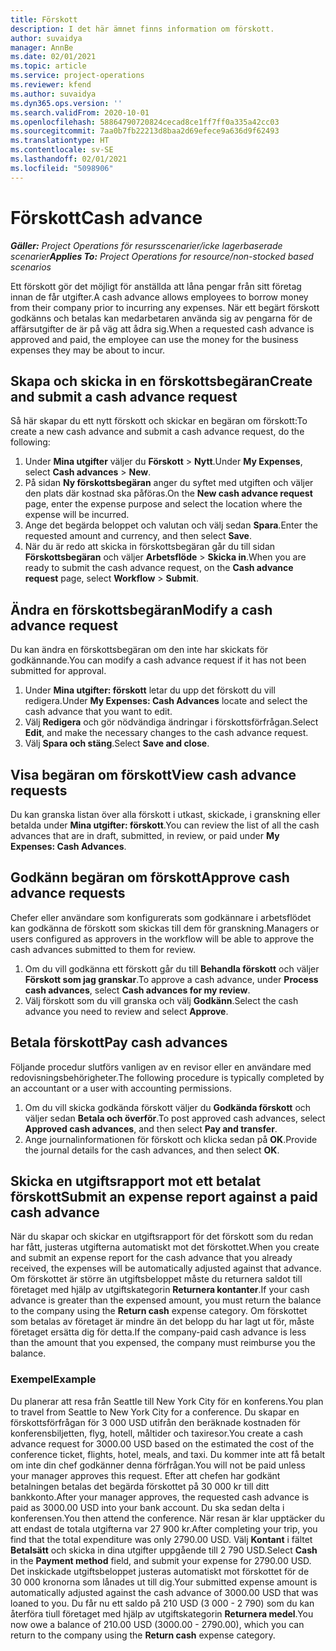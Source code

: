 ```yaml
---
title: Förskott
description: I det här ämnet finns information om förskott.
author: suvaidya
manager: AnnBe
ms.date: 02/01/2021
ms.topic: article
ms.service: project-operations
ms.reviewer: kfend
ms.author: suvaidya
ms.dyn365.ops.version: ''
ms.search.validFrom: 2020-10-01
ms.openlocfilehash: 58864790720824cecad8ce1ff7ff0a335a42cc03
ms.sourcegitcommit: 7aa0b7fb22213d8baa2d69efece9a636d9f62493
ms.translationtype: HT
ms.contentlocale: sv-SE
ms.lasthandoff: 02/01/2021
ms.locfileid: "5098906"
---
```

# <a name="cash-advance"></a><span data-ttu-id="df2f9-103">Förskott</span><span class="sxs-lookup"><span data-stu-id="df2f9-103">Cash advance</span></span>

<span data-ttu-id="df2f9-104">_**Gäller:** Project Operations för resursscenarier/icke lagerbaserade scenarier_</span><span class="sxs-lookup"><span data-stu-id="df2f9-104">_**Applies To:** Project Operations for resource/non-stocked based scenarios_</span></span>

<span data-ttu-id="df2f9-105">Ett förskott gör det möjligt för anställda att låna pengar från sitt företag innan de får utgifter.</span><span class="sxs-lookup"><span data-stu-id="df2f9-105">A cash advance allows employees to borrow money from their company prior to incurring any expenses.</span></span> <span data-ttu-id="df2f9-106">När ett begärt förskott godkänns och betalas kan medarbetaren använda sig av pengarna för de affärsutgifter de är på väg att ådra sig.</span><span class="sxs-lookup"><span data-stu-id="df2f9-106">When a requested cash advance is approved and paid, the employee can use the money for the business expenses they may be about to incur.</span></span> 

## <a name="create-and-submit-a-cash-advance-request"></a><span data-ttu-id="df2f9-107">Skapa och skicka in en förskottsbegäran</span><span class="sxs-lookup"><span data-stu-id="df2f9-107">Create and submit a cash advance request</span></span>
<span data-ttu-id="df2f9-108">Så här skapar du ett nytt förskott och skickar en begäran om förskott:</span><span class="sxs-lookup"><span data-stu-id="df2f9-108">To create a new cash advance and submit a cash advance request, do the following:</span></span> 

1. <span data-ttu-id="df2f9-109">Under **Mina utgifter** väljer du **Förskott** > **Nytt**.</span><span class="sxs-lookup"><span data-stu-id="df2f9-109">Under **My Expenses**, select **Cash advances** > **New**.</span></span> 
2. <span data-ttu-id="df2f9-110">På sidan **Ny förskottsbegäran** anger du syftet med utgiften och väljer den plats där kostnad ska påföras.</span><span class="sxs-lookup"><span data-stu-id="df2f9-110">On the **New cash advance request** page, enter the expense purpose and select the location where the expense will be incurred.</span></span>
3. <span data-ttu-id="df2f9-111">Ange det begärda beloppet och valutan och välj sedan **Spara**.</span><span class="sxs-lookup"><span data-stu-id="df2f9-111">Enter the requested amount and currency, and then select **Save**.</span></span> 
4. <span data-ttu-id="df2f9-112">När du är redo att skicka in förskottsbegäran går du till sidan **Förskottsbegäran** och väljer **Arbetsflöde** > **Skicka in**.</span><span class="sxs-lookup"><span data-stu-id="df2f9-112">When you are ready to submit the cash advance request, on the **Cash advance request** page, select **Workflow** > **Submit**.</span></span>

## <a name="modify-a-cash-advance-request"></a><span data-ttu-id="df2f9-113">Ändra en förskottsbegäran</span><span class="sxs-lookup"><span data-stu-id="df2f9-113">Modify a cash advance request</span></span>

<span data-ttu-id="df2f9-114">Du kan ändra en förskottsbegäran om den inte har skickats för godkännande.</span><span class="sxs-lookup"><span data-stu-id="df2f9-114">You can modify a cash advance request if it has not been submitted for approval.</span></span>

1. <span data-ttu-id="df2f9-115">Under **Mina utgifter: förskott** letar du upp det förskott du vill redigera.</span><span class="sxs-lookup"><span data-stu-id="df2f9-115">Under **My Expenses: Cash Advances** locate and select the cash advance that you want to edit.</span></span>
2. <span data-ttu-id="df2f9-116">Välj **Redigera** och gör nödvändiga ändringar i förskottsförfrågan.</span><span class="sxs-lookup"><span data-stu-id="df2f9-116">Select **Edit**, and make the necessary changes to the cash advance request.</span></span> 
3. <span data-ttu-id="df2f9-117">Välj **Spara och stäng**.</span><span class="sxs-lookup"><span data-stu-id="df2f9-117">Select **Save and close**.</span></span>


## <a name="view-cash-advance-requests"></a><span data-ttu-id="df2f9-118">Visa begäran om förskott</span><span class="sxs-lookup"><span data-stu-id="df2f9-118">View cash advance requests</span></span>
<span data-ttu-id="df2f9-119">Du kan granska listan över alla förskott i utkast, skickade, i granskning eller betalda under **Mina utgifter: förskott**.</span><span class="sxs-lookup"><span data-stu-id="df2f9-119">You can review the list of all the cash advances that are in draft, submitted, in review, or paid under **My Expenses: Cash Advances**.</span></span> 

## <a name="approve-cash-advance-requests"></a><span data-ttu-id="df2f9-120">Godkänn begäran om förskott</span><span class="sxs-lookup"><span data-stu-id="df2f9-120">Approve cash advance requests</span></span>

<span data-ttu-id="df2f9-121">Chefer eller användare som konfigurerats som godkännare i arbetsflödet kan godkänna de förskott som skickas till dem för granskning.</span><span class="sxs-lookup"><span data-stu-id="df2f9-121">Managers or users configured as approvers in the workflow will be able to approve the cash advances submitted to them for review.</span></span> 

1. <span data-ttu-id="df2f9-122">Om du vill godkänna ett förskott går du till **Behandla förskott** och väljer **Förskott som jag granskar**.</span><span class="sxs-lookup"><span data-stu-id="df2f9-122">To approve a cash advance, under **Process cash advances**, select **Cash advances for my review**.</span></span>
2. <span data-ttu-id="df2f9-123">Välj förskott som du vill granska och välj **Godkänn**.</span><span class="sxs-lookup"><span data-stu-id="df2f9-123">Select the cash advance you need to review and select **Approve**.</span></span>  

## <a name="pay-cash-advances"></a><span data-ttu-id="df2f9-124">Betala förskott</span><span class="sxs-lookup"><span data-stu-id="df2f9-124">Pay cash advances</span></span> 
<span data-ttu-id="df2f9-125">Följande procedur slutförs vanligen av en revisor eller en användare med redovisningsbehörigheter.</span><span class="sxs-lookup"><span data-stu-id="df2f9-125">The following procedure is typically completed by an accountant or a user with accounting permissions.</span></span>

1. <span data-ttu-id="df2f9-126">Om du vill skicka godkända förskott väljer du **Godkända förskott** och väljer sedan **Betala och överför**.</span><span class="sxs-lookup"><span data-stu-id="df2f9-126">To post approved cash advances, select **Approved cash advances**, and then select **Pay and transfer**.</span></span>  
2. <span data-ttu-id="df2f9-127">Ange journalinformationen för förskott och klicka sedan på **OK**.</span><span class="sxs-lookup"><span data-stu-id="df2f9-127">Provide the journal details for the cash advances, and then select **OK**.</span></span> 

## <a name="submit-an-expense-report-against-a-paid-cash-advance"></a><span data-ttu-id="df2f9-128">Skicka en utgiftsrapport mot ett betalat förskott</span><span class="sxs-lookup"><span data-stu-id="df2f9-128">Submit an expense report against a paid cash advance</span></span> 

<span data-ttu-id="df2f9-129">När du skapar och skickar en utgiftsrapport för det förskott som du redan har fått, justeras utgifterna automatiskt mot det förskottet.</span><span class="sxs-lookup"><span data-stu-id="df2f9-129">When you create and submit an expense report for the cash advance that you already received, the expenses will be automatically adjusted against that advance.</span></span> <span data-ttu-id="df2f9-130">Om förskottet är större än utgiftsbeloppet måste du returnera saldot till företaget med hjälp av utgiftskategorin **Returnera kontanter**.</span><span class="sxs-lookup"><span data-stu-id="df2f9-130">If your cash advance is greater than the expensed amount, you must return the balance to the company using the **Return cash** expense category.</span></span> <span data-ttu-id="df2f9-131">Om förskottet som betalas av företaget är mindre än det belopp du har lagt ut för, måste företaget ersätta dig för detta.</span><span class="sxs-lookup"><span data-stu-id="df2f9-131">If the company-paid cash advance is less than the amount that you expensed, the company must reimburse you the balance.</span></span> 

### <a name="example"></a><span data-ttu-id="df2f9-132">Exempel</span><span class="sxs-lookup"><span data-stu-id="df2f9-132">Example</span></span>
<span data-ttu-id="df2f9-133">Du planerar att resa från Seattle till New York City för en konferens.</span><span class="sxs-lookup"><span data-stu-id="df2f9-133">You plan to travel from Seattle to New York City for a conference.</span></span> <span data-ttu-id="df2f9-134">Du skapar en förskottsförfrågan för 3 000 USD utifrån den beräknade kostnaden för konferensbiljetten, flyg, hotell, måltider och taxiresor.</span><span class="sxs-lookup"><span data-stu-id="df2f9-134">You create a cash advance request for 3000.00 USD based on the estimated the cost of the conference ticket, flights, hotel, meals, and taxi.</span></span> <span data-ttu-id="df2f9-135">Du kommer inte att få betalt om inte din chef godkänner denna förfrågan.</span><span class="sxs-lookup"><span data-stu-id="df2f9-135">You will not be paid unless your manager approves this request.</span></span> <span data-ttu-id="df2f9-136">Efter att chefen har godkänt betalningen betalas det begärda förskottet på 30 000 kr till ditt bankkonto.</span><span class="sxs-lookup"><span data-stu-id="df2f9-136">After your manager approves, the requested cash advance is paid as 3000.00 USD into your bank account.</span></span> <span data-ttu-id="df2f9-137">Du ska sedan delta i konferensen.</span><span class="sxs-lookup"><span data-stu-id="df2f9-137">You then attend the conference.</span></span> <span data-ttu-id="df2f9-138">När resan är klar upptäcker du att endast de totala utgifterna var 27 900 kr.</span><span class="sxs-lookup"><span data-stu-id="df2f9-138">After completing your trip, you find that the total expenditure was only 2790.00 USD.</span></span> <span data-ttu-id="df2f9-139">Välj **Kontant** i fältet **Betalsätt** och skicka in dina utgifter uppgående till 2 790 USD.</span><span class="sxs-lookup"><span data-stu-id="df2f9-139">Select **Cash** in the **Payment method** field, and submit your expense for 2790.00 USD.</span></span> <span data-ttu-id="df2f9-140">Det inskickade utgiftsbeloppet justeras automatiskt mot förskottet för de 30 000 kronorna som lånades ut till dig.</span><span class="sxs-lookup"><span data-stu-id="df2f9-140">Your submitted expense amount is automatically adjusted against the cash advance of 3000.00 USD that was loaned to you.</span></span> <span data-ttu-id="df2f9-141">Du får nu ett saldo på 210 USD (3 000 - 2 790) som du kan återföra tiull företaget med hjälp av utgiftskategorin **Returnera medel**.</span><span class="sxs-lookup"><span data-stu-id="df2f9-141">You now owe a balance of 210.00 USD (3000.00 - 2790.00), which you can return to the company using the **Return cash** expense category.</span></span>

